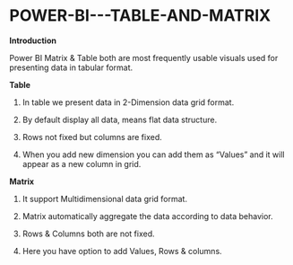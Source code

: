 # POWER-BI---TABLE-AND-MATRIX

**Introduction**

Power BI Matrix & Table both are most frequently usable visuals used for presenting data in tabular format.

**Table**

1. In table we present data in 2-Dimension data grid format.

2. By default display all data, means flat data structure.

3. Rows not fixed but columns are fixed.

4. When you add new dimension you can add them as “Values” and it will appear as a new column in grid.

**Matrix**

1. It support Multidimensional data grid format.

2. Matrix automatically aggregate the data according to data behavior.

3. Rows & Columns both are not fixed.

4. Here you have option to add Values, Rows & columns.
